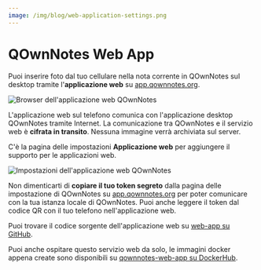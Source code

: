 ```yaml
---
image: /img/blog/web-application-settings.png
---
```


# QOwnNotes Web App

Puoi inserire foto dal tuo cellulare nella nota corrente in QOwnNotes sul desktop tramite l'**applicazione web** su [app.qownnotes.org](https://app.qownnotes.org/).

![Browser dell'applicazione web QOwnNotes](/img/blog/web-application-browser.png "Invia foto dal tuo cellulare a QOwnNotes sul desktop")

L'applicazione web sul telefono comunica con l'applicazione desktop QOwnNotes tramite Internet. La comunicazione tra QOwnNotes e il servizio web è **cifrata in transito**. Nessuna immagine verrà archiviata sul server.

C'è la pagina delle impostazioni **Applicazione web** per aggiungere il supporto per le applicazioni web.

![Impostazioni dell'applicazione web QOwnNotes](/img/blog/web-application-settings.png "Imposta la comunicazione con l'applicazione web")

Non dimenticarti di **copiare il tuo token segreto** dalla pagina delle impostazione di QOwnNotes su [app.qownnotes.org](https://app.qownnotes.org/) per poter comunicare con la tua istanza locale di QOwnNotes. Puoi anche leggere il token dal codice QR con il tuo telefono nell'applicazione web.

Puoi trovare il codice sorgente dell'applicazione web su [web-app su GitHub](https://github.com/qownnotes/web-app).

Puoi anche ospitare questo servizio web da solo, le immagini docker appena create sono disponibili su [qownnotes-web-app su DockerHub](https://hub.docker.com/repository/docker/pbeke/qownnotes-web-app).
